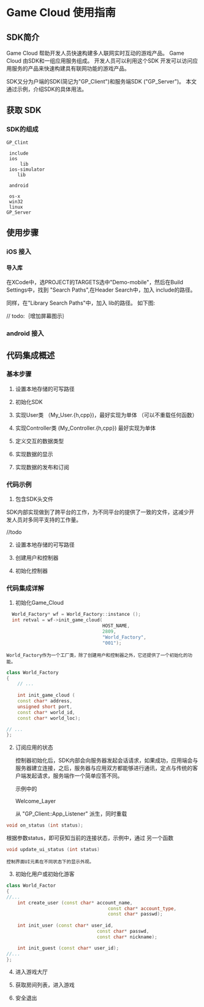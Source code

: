 # Game Cloud 使用指南
## SDK简介

Game Cloud 帮助开发人员快速构建多人联网实时互动的游戏产品。
Game Cloud 由SDK和一组应用服务组成。 开发人员可以利用这个SDK
开发可以访问应用服务的产品来快速构建具有联网功能的游戏产品。

SDK又分为户端的SDK(简记为"GP_Client")和服务端SDK ("GP_Server")。
本文通过示例，介绍SDK的具体用法。

## 获取 SDK

### SDK的组成
~~~~~~
GP_Clint

 include
 ios
	 lib
 ios-simulator
    lib

 android
	
 os-x
 win32
 linux
GP_Server
~~~~~~
## 使用步骤


### iOS 接入

#### 导入库

在XCode中，选PROJECT的TARGETS选中"Demo-mobile"，然后在Build Settings中，找到
"Search Paths",在Header Search中，加入 include的路径。

同样，在"Library Search Paths"中，加入 lib的路径。
如下图:

// todo:｛增加屏幕图示｝
### android 接入




## 代码集成概述

### 基本步骤


1. 设置本地存储的可写路径

2. 初始化SDK

3. 实现User类 （My_User.{h,cpp})，最好实现为单体
（可以不重载任何函数）


4. 实现Controller类 (My_Controller.{h,cpp}) 最好实现为单体
   
5. 定义交互的数据类型

6. 实现数据的显示

5. 实现数据的发布和订阅


###  代码示例
1. 包含SDK头文件

SDK内部实现做到了跨平台的工作，为不同平台的提供了一致的文件，这减少开发人员对多同平支持的工作量。

//todo

2. 设置本地存储的可写路径


3. 创建用户和控制器

4. 初始化控制器


### 代码集成详解


1. 初始化Game_Cloud

``` cpp
  World_Factory* wf = World_Factory::instance ();
  int retval = wf->init_game_cloud(
                                   HOST_NAME,
                                   2809,
                                   "World_Factory",
                                   "001");
```
	World_Factory作为一个工厂类，除了创建用户和控制器之外，它还提供了一个初始化的功能。

``` cpp
class World_Factory
{
	// ...
	
	int init_game_cloud (
	const char* address,
	unsigned short port,
	const char* world_id,
	const char* world_loc);

// ...
};

```

2. 订阅应用的状态

	控制器初始化后，SDK内部会向服务器发起会话请求，如果成功，应用端会与服务器建立连接，之后，服务器与应用双方都能够进行通讯，定点与传统的客户端发起请求，服务端作一个简单应答不同。

	示例中的

	Welcome_Layer

	从 "GP_Client::App_Listener"
	派生，同时重载
``` cpp
void on_status (int status);
```

根据参数status，即可获知当前的连接状态，示例中，通过 另一个函数
``` cpp
void update_ui_status (int status)
```
	控制界面UI元素在不同状态下的显示外观。


3. 初始化用户或初始化游客

``` cpp
class World_Factor
{
//...
	int create_user (const char* account_name,
									 const char* account_type,
									 const char* passwd);
									 
	int init_user (const char* user_id,
								 const char* passwd,
								 const char* nickname);

    int init_guest (const char* user_id);
//...
};
```
4. 进入游戏大厅

5. 获取房间列表，进入游戏

6. 安全退出





